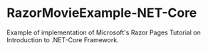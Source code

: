 # RazorMovieExample-NET-Core

Example of implementation of  Microsoft's Razor Pages Tutorial on Introduction to .NET-Core Framework. 
